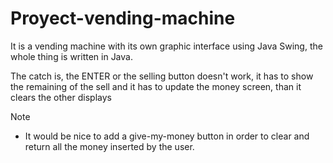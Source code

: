 # Proyect-vending-machine
It is a vending machine with its own graphic interface using Java Swing, the whole thing is written in Java.

The catch is, the ENTER or the selling button doesn't work, it has to show the remaining of the sell and it has to update the money screen, than it clears the other displays 

Note
- It would be nice to add a give-my-money button in order to clear and return all the money inserted by the user.
